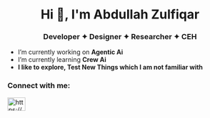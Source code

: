 <h1 align="center">Hi 👋, I'm Abdullah Zulfiqar</h1>
<h3 align="center">Developer ✦ Designer ✦ Researcher ✦ CEH</h3>

- I’m currently working on **Agentic Ai**
- I’m currently learning **Crew Ai**
- **I like to explore, Test New Things which I am not familiar with**
  
<h3 align="left">Connect with me:</h3>
<p align="left">
<a href="https://linkedin.com/in/https://www.linkedin.com/in/-abdullah-zulfiqar-" target="blank"><img align="center" src="https://raw.githubusercontent.com/rahuldkjain/github-profile-readme-generator/master/src/images/icons/Social/linked-in-alt.svg" alt="https://www.linkedin.com/in/-abdullah-zulfiqar-" height="30" width="40" /></a>
</p>
